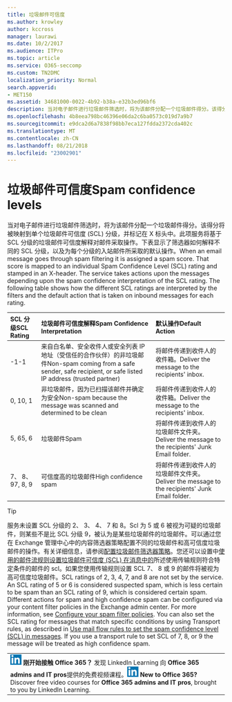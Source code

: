 ```yaml
---
title: 垃圾邮件可信度
ms.author: krowley
author: kccross
manager: laurawi
ms.date: 10/2/2017
ms.audience: ITPro
ms.topic: article
ms.service: O365-seccomp
ms.custom: TN2DMC
localization_priority: Normal
search.appverid:
- MET150
ms.assetid: 34681000-0022-4b92-b38a-e32b3ed96bf6
description: 当对电子邮件进行垃圾邮件筛选时，将为该邮件分配一个垃圾邮件得分。该得分将被映射到单个垃圾邮件可信度 (SCL) 分级，并标记在 X 标头中。此项服务将基于 SCL 分级的垃圾邮件可信度解释对邮件采取操作。下表显示了筛选器如何解释不同的 SCL 分级，以及为每个分级的入站邮件所采取的默认操作。
ms.openlocfilehash: 4b8eea798bc46396e06da2c6ba0573c019d7a9b7
ms.sourcegitcommit: e9dca2d6a7838f98bb7eca127fdda2372cda402c
ms.translationtype: MT
ms.contentlocale: zh-CN
ms.lasthandoff: 08/21/2018
ms.locfileid: "23002901"
---
```

# <a name="spam-confidence-levels"></a><span data-ttu-id="69585-106">垃圾邮件可信度</span><span class="sxs-lookup"><span data-stu-id="69585-106">Spam confidence levels</span></span>

<span data-ttu-id="69585-p102">当对电子邮件进行垃圾邮件筛选时，将为该邮件分配一个垃圾邮件得分。该得分将被映射到单个垃圾邮件可信度 (SCL) 分级，并标记在 X 标头中。此项服务将基于 SCL 分级的垃圾邮件可信度解释对邮件采取操作。下表显示了筛选器如何解释不同的 SCL 分级，以及为每个分级的入站邮件所采取的默认操作。</span><span class="sxs-lookup"><span data-stu-id="69585-p102">When an email message goes through spam filtering it is assigned a spam score. That score is mapped to an individual Spam Confidence Level (SCL) rating and stamped in an X-header. The service takes actions upon the messages depending upon the spam confidence interpretation of the SCL rating. The following table shows how the different SCL ratings are interpreted by the filters and the default action that is taken on inbound messages for each rating.</span></span>
  
|<span data-ttu-id="69585-111">**SCL 分级**</span><span class="sxs-lookup"><span data-stu-id="69585-111">**SCL Rating**</span></span>|<span data-ttu-id="69585-112">**垃圾邮件可信度解释**</span><span class="sxs-lookup"><span data-stu-id="69585-112">**Spam Confidence Interpretation**</span></span>|<span data-ttu-id="69585-113">**默认操作**</span><span class="sxs-lookup"><span data-stu-id="69585-113">**Default Action**</span></span>|
|:-----|:-----|:-----|
|<span data-ttu-id="69585-114">-1</span><span class="sxs-lookup"><span data-stu-id="69585-114">-1</span></span>  <br/> |<span data-ttu-id="69585-115">来自白名单、安全收件人或安全列表 IP 地址（受信任的合作伙伴）的非垃圾邮件</span><span class="sxs-lookup"><span data-stu-id="69585-115">Non-spam coming from a safe sender, safe recipient, or safe listed IP address (trusted partner)</span></span>  <br/> |<span data-ttu-id="69585-116">将邮件传递到收件人的收件箱。</span><span class="sxs-lookup"><span data-stu-id="69585-116">Deliver the message to the recipients' inbox.</span></span>  <br/> |
|<span data-ttu-id="69585-117">0, 1</span><span class="sxs-lookup"><span data-stu-id="69585-117">0, 1</span></span>  <br/> |<span data-ttu-id="69585-118">非垃圾邮件，因为已扫描该邮件并确定为安全</span><span class="sxs-lookup"><span data-stu-id="69585-118">Non-spam because the message was scanned and determined to be clean</span></span>  <br/> |<span data-ttu-id="69585-119">将邮件传递到收件人的收件箱。</span><span class="sxs-lookup"><span data-stu-id="69585-119">Deliver the message to the recipients' inbox.</span></span>  <br/> |
|<span data-ttu-id="69585-120">5, 6</span><span class="sxs-lookup"><span data-stu-id="69585-120">5, 6</span></span>  <br/> | <span data-ttu-id="69585-121">垃圾邮件</span><span class="sxs-lookup"><span data-stu-id="69585-121">Spam</span></span>  <br/> |<span data-ttu-id="69585-122">将邮件传递到收件人的垃圾邮件文件夹。</span><span class="sxs-lookup"><span data-stu-id="69585-122">Deliver the message to the recipients' Junk Email folder.</span></span>  <br/> |
|<span data-ttu-id="69585-123">7、 8、 9</span><span class="sxs-lookup"><span data-stu-id="69585-123">7, 8, 9</span></span>  <br/> |<span data-ttu-id="69585-124">可信度高的垃圾邮件</span><span class="sxs-lookup"><span data-stu-id="69585-124">High confidence spam</span></span>  <br/> |<span data-ttu-id="69585-125">将邮件传递到收件人的垃圾邮件文件夹。</span><span class="sxs-lookup"><span data-stu-id="69585-125">Deliver the message to the recipients' Junk Email folder.</span></span>  <br/> |
   
> [!TIP]
> <span data-ttu-id="69585-p103">服务未设置 SCL 分级的 2、 3、 4、 7 和 8。Scl 为 5 或 6 被视为可疑的垃圾邮件，则某些不是比 SCL 分级 9，被认为是某些垃圾邮件的垃圾邮件。可以通过您在 Exchange 管理中心中的内容筛选器策略配置不同的垃圾邮件和高可信度垃圾邮件的操作。有关详细信息，请参阅[配置垃圾邮件筛选器策略](configure-your-spam-filter-policies.md)。您还可以设置中[使用的邮件流规则设置垃圾邮件可信度 (SCL) 在消息中的](use-mail-flow-rules-to-set-the-spam-confidence-level-scl-in-messages.md)所述使用传输规则符合特定条件的邮件的 scl。如果您使用传输规则设置 SCL 7、 8 或 9 的邮件将被视为高可信度垃圾邮件。</span><span class="sxs-lookup"><span data-stu-id="69585-p103">SCL ratings of 2, 3, 4, 7, and 8 are not set by the service. An SCL rating of 5 or 6 is considered suspected spam, which is less certain to be spam than an SCL rating of 9, which is considered certain spam. Different actions for spam and high confidence spam can be configured via your content filter policies in the Exchange admin center. For more information, see [Configure your spam filter policies](configure-your-spam-filter-policies.md). You can also set the SCL rating for messages that match specific conditions by using Transport rules, as described in [Use mail flow rules to set the spam confidence level (SCL) in messages](use-mail-flow-rules-to-set-the-spam-confidence-level-scl-in-messages.md). If you use a transport rule to set SCL of 7, 8, or 9 the message will be treated as high confidence spam.</span></span> 
  
||
|:-----|
|<span data-ttu-id="69585-p104">![LinkedIn Learning 短图标](media/eac8a413-9498-4220-8544-1e37d1aaea13.png) **刚开始接触 Office 365？**         发现 LinkedIn Learning 向 **Office 365 admins and IT pros**提供的免费视频课程。</span><span class="sxs-lookup"><span data-stu-id="69585-p104">![The short icon for LinkedIn Learning](media/eac8a413-9498-4220-8544-1e37d1aaea13.png) **New to Office 365?**         Discover free video courses for **Office 365 admins and IT pros**, brought to you by LinkedIn Learning.</span></span> |
   


